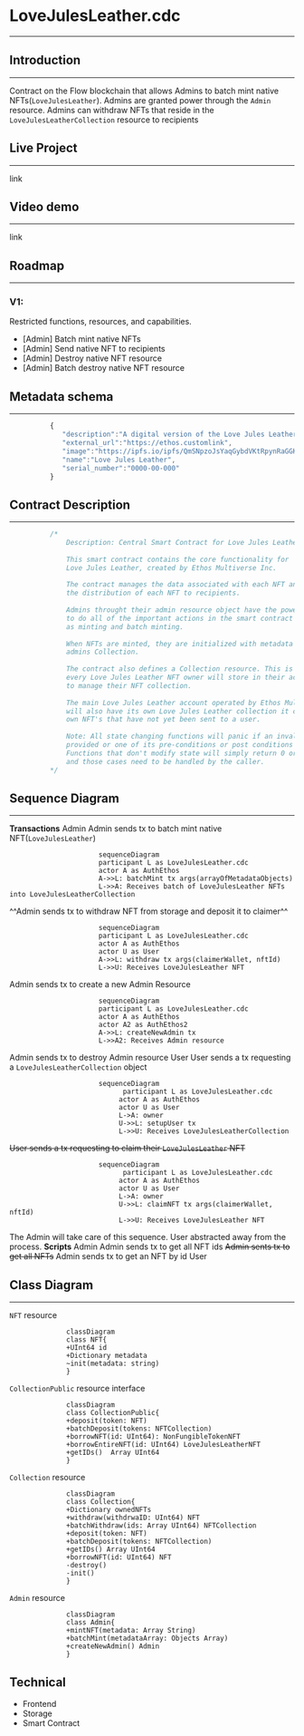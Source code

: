   
# LoveJulesLeather.cdc
---
## Introduction  
---
Contract on the Flow blockchain that allows Admins to batch mint native NFTs(`LoveJulesLeather`).
Admins are granted power through the `Admin` resource.
Admins can withdraw NFTs that reside in the `LoveJulesLeatherCollection` resource to recipients
## Live Project  
---
link
## Video demo  
---
link
## Roadmap  
---
### V1:
Restricted functions, resources, and capabilities.
* [Admin] Batch mint native NFTs
* [Admin] Send native NFT to recipients
* [Admin] Destroy native NFT resource
* [Admin] Batch destroy native NFT resource
## Metadata schema
---
``` javascript
		  {
		     "description":"A digital version of the Love Jules Leather signature tiger image",
		     "external_url":"https://ethos.customlink",
		     "image":"https://ipfs.io/ipfs/QmSNpzoJsYaqGybdVKtRpynRaGGKJYkLYVXcBKyyApvbeN",
		     "name":"Love Jules Leather",
		     "serial_number":"0000-00-000"
		  }
```
## Contract Description
---
``` javascript
		  /*
		      Description: Central Smart Contract for Love Jules Leather
		      
		      This smart contract contains the core functionality for 
		      Love Jules Leather, created by Ethos Multiverse Inc.
		      
		      The contract manages the data associated with each NFT and 
		      the distribution of each NFT to recipients.
		      
		      Admins throught their admin resource object have the power 
		      to do all of the important actions in the smart contract such 
		      as minting and batch minting.
		      
		      When NFTs are minted, they are initialized with metadata and stored in the
		      admins Collection.
		      
		      The contract also defines a Collection resource. This is an object that 
		      every Love Jules Leather NFT owner will store in their account
		      to manage their NFT collection.
		      
		      The main Love Jules Leather account operated by Ethos Multiverse Inc. 
		      will also have its own Love Jules Leather collection it can use to hold its 
		      own NFT's that have not yet been sent to a user.
		      
		      Note: All state changing functions will panic if an invalid argument is
		      provided or one of its pre-conditions or post conditions aren't met.
		      Functions that don't modify state will simply return 0 or nil 
		      and those cases need to be handled by the caller.
		  */
```
## Sequence Diagram  
---
**Transactions**
Admin
Admin sends tx to batch mint native NFT(`LoveJulesLeather`)
``` mermaid
					  sequenceDiagram
					  participant L as LoveJulesLeather.cdc
					  actor A as AuthEthos
					  A->>L: batchMint tx args(arrayOfMetadataObjects)
					  L->>A: Receives batch of LoveJulesLeather NFTs into LoveJulesLeatherCollection
```
^^Admin sends tx to withdraw NFT from storage and deposit it to claimer^^
``` mermaid
					  sequenceDiagram
					  participant L as LoveJulesLeather.cdc
					  actor A as AuthEthos
					  actor U as User
					  A->>L: withdraw tx args(claimerWallet, nftId)
					  L->>U: Receives LoveJulesLeather NFT 
```
Admin sends tx to create a new Admin Resource
``` mermaid
					  sequenceDiagram
					  participant L as LoveJulesLeather.cdc
					  actor A as AuthEthos
					  actor A2 as AuthEthos2
					  A->>L: createNewAdmin tx 
					  L->>A2: Receives Admin resource 
```
Admin sends tx to destroy Admin resource
User
User sends a tx requesting a `LoveJulesLeatherCollection` object
``` mermaid
					  sequenceDiagram
					        participant L as LoveJulesLeather.cdc
					       actor A as AuthEthos
					       actor U as User
					       L->A: owner
					       U->>L: setupUser tx
					       L->>U: Receives LoveJulesLeatherCollection
```
~~User sends a tx requesting to claim their `LoveJulesLeather` NFT~~
``` mermaid
					  sequenceDiagram
					        participant L as LoveJulesLeather.cdc
					       actor A as AuthEthos
					       actor U as User
					       L->A: owner
					       U->>L: claimNFT tx args(claimerWallet, nftId)
					       L->>U: Receives LoveJulesLeather NFT 
```
The Admin will take care of this sequence. User abstracted away from the process.
**Scripts**
Admin
Admin sends tx to get all NFT ids
~~Admin sents tx to get all NFTs~~
Admin sends tx to get an NFT by id
User
## Class Diagram
---
`NFT` resource
``` mermaid
			  classDiagram
			  class NFT{
			  +UInt64 id
			  +Dictionary metadata
			  ~init(metadata: string)
			  }
```
`CollectionPublic` resource interface
``` mermaid
			  classDiagram
			  class CollectionPublic{
			  +deposit(token: NFT) 
			  +batchDeposit(tokens: NFTCollection)
			  +borrowNFT(id: UInt64): NonFungibleTokenNFT
			  +borrowEntireNFT(id: UInt64) LoveJulesLeatherNFT
			  +getIDs()  Array UInt64
			  }
```
`Collection` resource
``` mermaid
			  classDiagram
			  class Collection{
			  +Dictionary ownedNFTs
			  +withdraw(withdrwaID: UInt64) NFT
			  +batchWithdraw(ids: Array UInt64) NFTCollection
			  +deposit(token: NFT)
			  +batchDeposit(tokens: NFTCollection)
			  +getIDs() Array UInt64
			  +borrowNFT(id: UInt64) NFT
			  -destroy()
			  -init()
			  }
```
`Admin` resource
``` mermaid
			  classDiagram
			  class Admin{
			  +mintNFT(metadata: Array String)
			  +batchMint(metadataArray: Objects Array)
			  +createNewAdmin() Admin
			  }
```
## Technical
* Frontend
* Storage
* Smart Contract